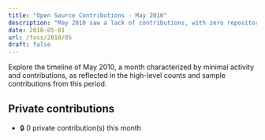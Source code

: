 ```yaml
---
title: "Open Source Contributions - May 2010"
description: "May 2010 saw a lack of contributions, with zero repositories, pull requests, issues, and comments, marking a quiet month in project activity."
date: 2010-05-01
url: /foss/2010/05
draft: false
---
```


Explore the timeline of May 2010, a month characterized by minimal activity and contributions, as reflected in the high-level counts and sample contributions from this period.

## Private contributions

- 🔒 0 private contribution(s) this month

